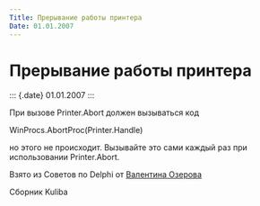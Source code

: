 ```yaml
---
Title: Прерывание работы принтера
Date: 01.01.2007
---
```


Прерывание работы принтера
==========================

::: {.date}
01.01.2007
:::

При вызове Printer.Abort должен вызываться код

   WinProcs.AbortProc(Printer.Handle)

но этого не происходит. Вызывайте это сами каждый раз при использовании
Printer.Abort.

Взято из Советов по Delphi от [Валентина
Озерова](mailto:mailto:webmaster@webinspector.com)

Сборник Kuliba
